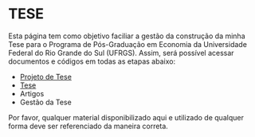 TESE
==============

Esta página tem como objetivo faciliar a gestão da construção da minha Tese para o Programa de Pós-Graduação em Economia da Universidade Federal do Rio Grande do Sul (UFRGS). Assim, será possível acessar documentos e códigos em todas as etapas abaixo: 

- [Projeto de Tese](https://github.com/hudsonchaves/TESE/tree/master/PROJETO)
- [Tese](https://github.com/hudsonchaves/TESE/tree/master/TESE)
- Artigos
- Gestão da Tese

Por favor, qualquer material disponibilizado aqui e utilizado de qualquer forma deve ser referenciado da maneira correta. 

